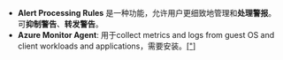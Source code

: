 - **Alert Processing Rules** 是一种功能，允许用户更细致地管理和**处理警报**。可**抑制警告**、**转发警告**。
- **Azure Monitor Agent**: 用于collect metrics and logs from guest OS and client workloads and applications，需要安装。[["]](https://learn.microsoft.com/en-us/training/modules/monitor-azure-vm-using-diagnostic-data/2-monitor-vm-health)